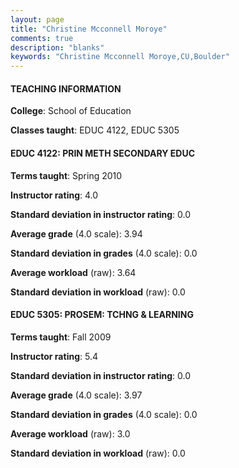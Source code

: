 ```yaml
---
layout: page
title: "Christine Mcconnell Moroye" 
comments: true
description: "blanks"
keywords: "Christine Mcconnell Moroye,CU,Boulder"
---
```

<head>
<script src="https://ajax.googleapis.com/ajax/libs/jquery/2.1.3/jquery.min.js"></script>
<script src="https://dl.dropboxusercontent.com/s/pc42nxpaw1ea4o9/highcharts.js?dl=0"></script>
<!-- <script src="../assets/js/highcharts.js"></script> -->
<style type="text/css">@font-face {
	font-family: "Bebas Neue";
	src: url(https://www.filehosting.org/file/details/544349/BebasNeue Regular.otf) format("opentype");
	}
	h1.Bebas { 
		font-family: "Bebas Neue", Verdana, Tahoma;
	}
</style>
</head>
	   
#### TEACHING INFORMATION

**College**: School of Education

**Classes taught**: EDUC 4122, EDUC 5305

#### EDUC 4122: PRIN METH SECONDARY EDUC

**Terms taught**: Spring 2010

**Instructor rating**: 4.0

**Standard deviation in instructor rating**: 0.0

**Average grade** (4.0 scale): 3.94

**Standard deviation in grades** (4.0 scale): 0.0

**Average workload** (raw): 3.64

**Standard deviation in workload** (raw): 0.0

#### EDUC 5305: PROSEM: TCHNG & LEARNING

**Terms taught**: Fall 2009

**Instructor rating**: 5.4

**Standard deviation in instructor rating**: 0.0

**Average grade** (4.0 scale): 3.97

**Standard deviation in grades** (4.0 scale): 0.0

**Average workload** (raw): 3.0

**Standard deviation in workload** (raw): 0.0

